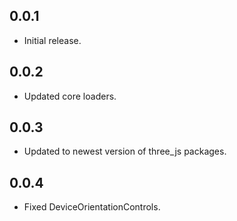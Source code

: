 ## 0.0.1

* Initial release.

## 0.0.2

* Updated core loaders.

## 0.0.3

* Updated to newest version of three_js packages.

## 0.0.4

* Fixed DeviceOrientationControls.
